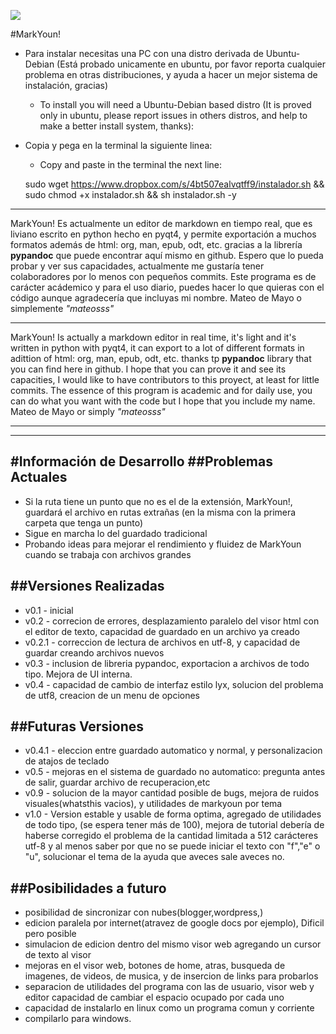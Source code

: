 ![](https://dl.dropboxusercontent.com/u/105638235/logoMarkyoun.png "")

#MarkYoun!

- Para instalar necesitas una PC con una distro derivada de Ubuntu-Debian (Está probado unicamente en ubuntu, por favor reporta cualquier problema en otras distribuciones, y ayuda a hacer un mejor sistema de instalación, gracias)

    - To install you will need a Ubuntu-Debian based distro (It is proved only in ubuntu, please report issues in others distros, and help to make a better install system, thanks):


- Copia y pega en la terminal la siguiente linea:
    - Copy and paste in the terminal the next line:

    sudo wget https://www.dropbox.com/s/4bt507ealvqtff9/instalador.sh && sudo chmod +x instalador.sh && sh instalador.sh -y

----------------------------------------

MarkYoun! Es actualmente un editor de markdown en tiempo real, que es liviano escrito en python hecho en pyqt4, y permite exportación a muchos formatos
además de html: org, man, epub, odt, etc. gracias a la librería **pypandoc** que puede encontrar aquí mismo en github.
Espero que lo pueda probar y ver sus capacidades, actualmente me gustaría tener colaboradores por lo menos con pequeños commits. 
Este programa es de carácter acádemico y para el uso diario, puedes hacer lo que quieras con el código
aunque agradecería que incluyas mi nombre. Mateo de Mayo o simplemente *"mateosss"*

----------------------------------------

MarkYoun!  Is actually a markdown editor in real time, it's light and it's written in python with pyqt4, it can export to a lot of different formats
in adittion of html: org, man, epub, odt, etc. thanks tp **pypandoc** library that you can find here in github.
I hope that you can prove it and see its capacities, I would like to have contributors to this proyect, at least for little commits.
The essence of this program is academic and for daily use,  you can do what you want with the code
but I hope that you include my name. Mateo de Mayo or simply *"mateosss"*


-----------------------------------------
-----------------------------------------
#Información de Desarrollo
##Problemas Actuales
-----------------------------------------
- Si la ruta tiene un punto que no es el de la extensión, MarkYoun!, guardará el archivo en rutas extrañas (en la misma con la primera carpeta que tenga un punto)
- Sigue en marcha lo del guardado tradicional
- Probando ideas para mejorar el rendimiento y fluidez de MarkYoun cuando se trabaja con archivos grandes

##Versiones Realizadas
-----------------------------------------
- v0.1 - inicial
- v0.2 - correcion de errores, desplazamiento paralelo del visor html con el editor de texto, capacidad de guardado en un archivo ya creado
- v0.2.1 - correccion de lectura de archivos en utf-8, y capacidad de guardar creando archivos nuevos
- v0.3 - inclusion de libreria pypandoc, exportacion a archivos de todo tipo. Mejora de UI interna.
- v0.4 - capacidad de cambio de interfaz estilo lyx, solucion del problema de utf8, creacion de un menu de opciones

##Futuras Versiones
-----------------------------------------
- v0.4.1 - eleccion entre guardado automatico y normal, y personalizacion de atajos de teclado
- v0.5 - mejoras en el sistema de guardado no automatico: pregunta antes de salir, guardar archivo de recuperacion,etc
- v0.9 - solucion de la mayor cantidad posible de bugs, mejora de ruidos visuales(whatsthis vacios), y utilidades de markyoun por tema
- v1.0 - Version estable y usable de forma optima, agregado de utilidades de todo tipo, (se espera tener más de 100), mejora de tutorial debería de haberse corregido el problema de la cantidad limitada a 512 carácteres utf-8 y al menos saber por que no se puede iniciar el texto con "f","e" o "u", solucionar el tema de la ayuda que aveces sale aveces no.

##Posibilidades a futuro
-----------------------------------------
- posibilidad de sincronizar con nubes(blogger,wordpress,)
- edicion paralela por internet(atravez de google docs por ejemplo), Dificil pero posible
- simulacion de edicion dentro del mismo visor web agregando un cursor de texto al visor
- mejoras en el visor web, botones de home, atras, busqueda de imagenes, de videos, de musica, y de insercion de links para probarlos
- separacion de utilidades del programa con las de usuario, visor web y editor capacidad de cambiar el espacio ocupado por cada uno
- capacidad de instalarlo en linux como un programa comun y corriente
- compilarlo para windows.
